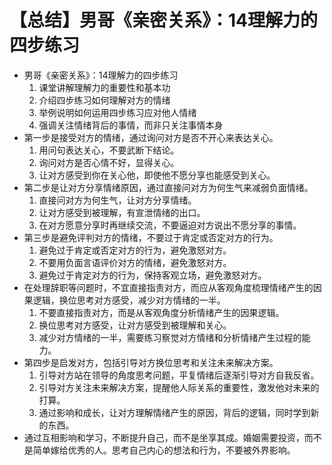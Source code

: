 # 【总结】男哥《亲密关系》：14理解力的四步练习

-   男哥《亲密关系》：14理解力的四步练习
    1.  课堂讲解理解力的重要性和基本功
    2.  介绍四步练习如何理解对方的情绪
    3.  举例说明如何运用四步练习应对他人情绪
    4.  强调关注情绪背后的事情，而非只关注事情本身
-   第一步是接受对方的情绪，通过询问对方是否不开心来表达关心。
    1.  用问句表达关心，不要武断下结论。
    2.  询问对方是否心情不好，显得关心。
    3.  让对方感受到你在关心他，即使他不愿分享也能感受到关心。
-   第二步是让对方分享情绪原因，通过直接问对方为何生气来减弱负面情绪。
    1.  直接问对方为何生气，让对方分享情绪。
    2.  让对方感受到被理解，有宣泄情绪的出口。
    3.  在对方愿意分享时再继续交流，不要逼迫对方说出不愿分享的事情。
-   第三步是避免评判对方的情绪，不要过于肯定或否定对方的行为。
    1.  避免过于肯定或否定对方的行为，避免激怒对方。
    2.  不要用负面言语评价对方的情绪，避免激怒对方。
    3.  避免过于肯定对方的行为，保持客观立场，避免激怒对方。
-   在处理辞职等问题时，不宜直接指责对方，而应从客观角度梳理情绪产生的因果逻辑，换位思考对方感受，减少对方情绪的一半。
    1.  不要直接指责对方，而是从客观角度分析情绪产生的因果逻辑。
    2.  换位思考对方感受，让对方感受到被理解和关心。
    3.  减少对方情绪的一半，需要练习察觉对方情绪和分析情绪产生过程的能力。
-   第四步是启发对方，包括引导对方换位思考和关注未来解决方案。
    1.  引导对方站在领导的角度思考问题，平复情绪后逐渐引导对方自我反省。
    2.  引导对方关注未来解决方案，提醒他人际关系的重要性，激发他对未来的打算。
    3.  通过影响和成长，让对方理解情绪产生的原因，背后的逻辑，同时学到新的东西。
-   通过互相影响和学习，不断提升自己，而不是坐享其成。婚姻需要投资，而不是简单嫁给优秀的人。思考自己内心的想法和行为，不要被外界影响。